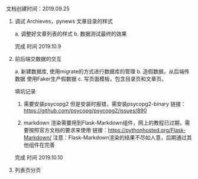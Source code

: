 文档创建时间：2019.09.25

1. 调试 Archieves，pynews 文章目录的样式

    a. 调整好文章列表的样式
    b. 数据测试最终的效果
    
    完成 时间 2019.10.9
    
2. 前后端交数据的交互
    
    a. 新建数据库, 使用migrate的方式进行数据库的管理
    b. 造假数据，从后端传数据 使用Faker生产假数据
    c. 写页面模板，包含目录页和文章页。
    
    填坑记录 
    1. 需要安装psycopg2 但是安装时报错，需安装psycopg2-binary
    链接：https://github.com/psycopg/psycopg2/issues/890
    
    2. markdown 渲染需要用到Flask-Markdown组件，网上的教程已过期，需要按照官方文档的要求来使用
    链接：https://pythonhosted.org/Flask-Markdown/
    注意：Flask-Markdown渲染的结果不尽如人意，后期通过其他组件在完善
    
    完成 时间 2019.10.10
    
3. 列表页分页


    





